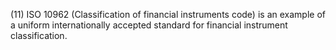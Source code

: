 (11) ISO 10962 (Classification of financial instruments code) is an example of a uniform internationally accepted standard for financial instrument classification.